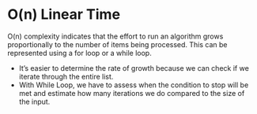 <h1>O(n) Linear Time</h1>

<p algin = "justify">O(n) complexity indicates that the effort to run an algorithm grows proportionally to the number of items being processed. This can be represented using a for loop or a while loop.</p>

  - It’s easier to determine the rate of growth because we can check if we iterate through the entire list.
  - With While Loop, we have to assess when the condition to stop will be met and estimate how many iterations we do compared to the size of the input.

